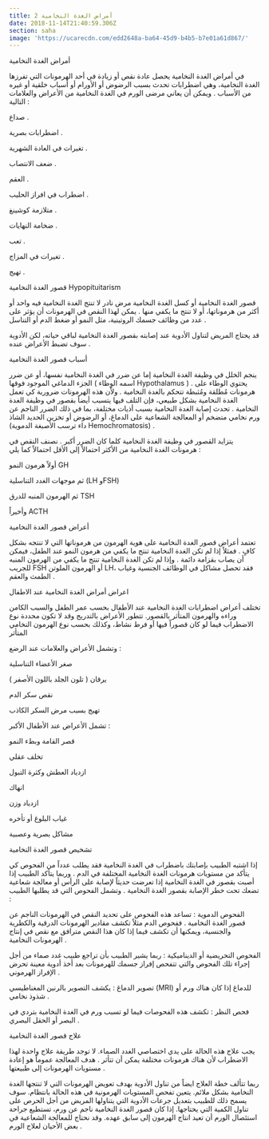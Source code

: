 ```yaml
---
title: أمراض الغدة النخامية 2
date: 2018-11-14T21:40:59.306Z
section: saha
image: 'https://ucarecdn.com/edd2648a-ba64-45d9-b4b5-b7e01a61d867/'
---
```

أمراض الغدة النخامية

في أمراض الغدة النخامية يحصل عادة نقص أو زيادة في أحد الهرمونات التي تفرزها الغدة النخامية، وهي اضطرابات تحدث بسبب الرضوض أو الأورام أو أسباب خلقية أو غيره من الأسباب . ويمكن أن يعاني مرضى الورم في الغدة النخامية من الأعراض والعلامات التالية :



صداع .

اضطرابات بصرية .

تغيرات في العادة الشهرية .

ضعف الانتصاب .

العقم .

اضطراب في افراز الحليب .

متلازمة كوشينغ .

ضخامة النهايات .

تعب .

تغيرات في المزاج .

تهيج .

 

قصور الغدة النخامية Hypopituitarism

 

قصور الغدة النخامية أو كسل الغدة النخامية مرض نادر لا تنتج الغدة النخامية فيه واحد أو أكثر من هرموناتها، أو لا تنتج ما يكفي منها . يمكن لهذا النقص في الهرمونات أن يؤثر على عدد من وظائف جسمك الروتينية، مثل النمو أو ضغط الدم أو التناسل .

قد يحتاج المريض لتناول الأدوية عند إصابته بقصور الغدة النخامية لباقي حياته، لكن الأدوية سوف تضبط الأعراض عنده .



أسباب قصور الغدة النخامية

 

ينجم الخلل في وظيفة الغدة النخامية إما عن ضرر في الغدة النخامية نفسها، أو عن ضرر الجزء الدماغي الموجود فوقها ( اسمه الوِطاء Hypothalamus ) . يحتوي الوطاء على هرمونات مُطلقة ومُثبطة تتحكم بالغدة النخامية . ولأن هذه الهرمونات ضرورية كي تعمل الغدة النخامية بشكل طبيعي، فإن التلف فيها يتسبب أيضاً بقصور في وظيفة الغدة النخامية . تحدث إصابة الغدة النخامية بسبب أذيات مختلفة، بما في ذلك الضرر الناجم عن ورم نخامي متضخم أو المعالجة الشعاعية على الدماغ، أو الرضوض أو تخزين الحديد الشاذ (داء ترسب الأصبغة الدموية Hemochromatosis) .



يتزايد القصور في وظيفة الغدة النخامية كلما كان الضرر أكبر . نصنف النقص في هرمونات الغدة النخامية من الأكثر احتمالاً إلى الأقل احتمالاً كما يلي :



أولاً هرمون النمو GH

ثم موجهات الغدد التناسلية (LH وFSH)

ثم الهرمون المنبه للدرق TSH

وأخيراً ACTH

 

أعراض قصور الغدة النخامية

 

تعتمد أعراض قصور الغدة النخامية على هوية الهرمون من هرموناتها التي لا تنتجه بشكل كافٍ . فمثلاً إذا لم تكن الغدة النخامية تنتج ما يكفي من هرمون النمو عند الطفل، فيمكن أن يصاب بقزامة دائمة . وإذا لم تكن الغدة النخامية تنتج ما يكفي من الهرمون المنبه للجريب FSH أو الهرمون الملوتن LH، فقد تحصل مشاكل في الوظائف الجنسية وغياب الطمث والعقم .



اعراض أمراض الغدة النخامية عند الاطفال

 

تختلف أعراض اضطرابات الغدة النخامية عند الأطفال بحسب عمر الطفل والسبب الكامن وراءه والهرمون المتأثر بالقصور. تتطور الأعراض بالتدريج وقد لا تكون محددة نوع الاضطراب فيما لو كان قصوراً فيها أو فرط نشاط، وكذلك بحسب نوع الهرمون النخامي المتأثر 

وتشمل الأعراض والعلامات عند الرضع :

 

صغر الأعضاء التناسلية

يرقان ( تلون الجلد باللون الأصفر )

نقص سكر الدم

تهيج بسبب مرض السكر الكاذب

 

تشمل الأعراض عند الأطفال الأكبر :

قصر القامة وبطء النمو

تخلف عقلي

ازدياد العطش وكثرة التبول

انهاك

ازدياد وزن

غياب البلوغ أو تأخره

مشاكل بصرية وعصبية

 

تشخيص قصور الغدة النخامية

 

إذا اشتبه الطبيب بإصابتك باضطراب في الغدة النخامية فقد يطلب عدداً من الفحوص كي يتأكد من مستويات هرمونات الغدة النخامية المختلفة في الدم . وربما يتأكد الطبيب إذا أصبت بقصور في الغدة النخامية إذا  تعرضت حديثاً لإصابة على الرأس أو معالجة شعاعية تضعك تحت خطر الإصابة بقصور الغدة النخامية . وتشمل الفحوص التي قد يطلبها الطبيب :

 

الفحوص الدموية : تساعد هذه الفحوص على تحديد النقص في الهرمونات الناجم عن قصور الغدة النخامية . ففحوص الدم مثلاً تكشف مقادير الهرمونات الدرقية والكظرية والجنسية، ويمكنها أن تكشف فيما إذا كان هذا النقص مترافق مع نقص في إنتاج الهرمونات النخامية .

 

الفحوص التحريضية أو الديناميكية : ربما يشير الطبيب بأن تراجع طبيب غدد صماء من أجل إجراء تلك الفحوص والتي تتفحص إفراز جسمك للهرمونات بعد أخذ أدوية معينة تحرض الإفراز الهرموني .

 

تصوير الدماغ : يكشف التصوير بالرنين المغناطيسي (MRI) للدماغ إذا كان هناك ورم أو شذوذ نخامي .

 

فحص النظر : تكشف هذه الفحوصات فيما لو تسبب ورم في الغدة النخامية بتردي في البصر أو الحقل البصري .

 

علاج قصور الغدة النخامية

 

يجب علاج هذه الحالة على يدي اختصاصي الغدد الصماء. لا توجد طريقة علاج واحدة لهذا الاضطراب لأن هناك هرمونات مختلفة يمكن أن تتأثر . هدف المعالجة عموماً هو إعادة مستويات الهرمونات إلى  طبيعتها .



ربما تتألف خطة العلاج ايضاً من تناول الأدوية بهدف تعويض الهرمونات التي لا تنتجها الغدة النخامية بشكل ملائم. يتعين تفحص المستويات الهرمونية في هذه الحالة بانتظام. سوف يسمح ذلك للطبيب بتعديل جرعات الأدوية التي يتناولها المريض من أجل الحرص على تناول الكمية التي يحتاجها. إذا كان قصور الغدة النخامية ناجم عن ورم، تستطيع جراحة استئصال الورم أن تعيد انتاج الهرمون إلى سابق عهده. وقد نحتاج للمعالجة الشعاعية في بعض الأحيان لعلاج الورم .
